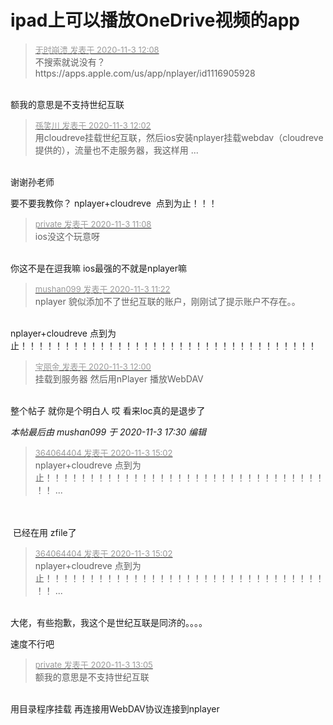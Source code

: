 # ipad上可以播放OneDrive视频的app


<div class="quote"><blockquote><font size="2"><a href="https://www.hostloc.com/forum.php?mod=redirect&amp;goto=findpost&amp;pid=9394349&amp;ptid=761629" target="_blank"><font color="#999999">无时崩溃 发表于 2020-11-3 12:08</font></a></font><br />
不搜索就说没有？ https://apps.apple.com/us/app/nplayer/id1116905928</blockquote></div><br />
额我的意思是不支持世纪互联

<div class="quote"><blockquote><font size="2"><a href="https://www.hostloc.com/forum.php?mod=redirect&amp;goto=findpost&amp;pid=9394318&amp;ptid=761629" target="_blank"><font color="#999999">孫笑川 发表于 2020-11-3 12:02</font></a></font><br />
用cloudreve挂载世纪互联，然后ios安装nplayer挂载webdav（cloudreve提供的），流量也不走服务器，我这样用 ...</blockquote></div><br />
谢谢孙老师

要不要我教你？ nplayer+cloudreve&nbsp;&nbsp;点到为止！！！

<div class="quote"><blockquote><font size="2"><a href="https://www.hostloc.com/forum.php?mod=redirect&amp;goto=findpost&amp;pid=9393970&amp;ptid=761629" target="_blank"><font color="#999999">private 发表于 2020-11-3 11:08</font></a></font><br />
ios没这个玩意呀</blockquote></div><br />
你这不是在逗我嘛 ios最强的不就是nplayer嘛

<div class="quote"><blockquote><font size="2"><a href="https://www.hostloc.com/forum.php?mod=redirect&amp;goto=findpost&amp;pid=9394079&amp;ptid=761629" target="_blank"><font color="#999999">mushan099 发表于 2020-11-3 11:22</font></a></font><br />
nplayer 貌似添加不了世纪互联的账户，刚刚试了提示账户不存在。。</blockquote></div><br />
nplayer+cloudreve 点到为止！！！！！！！！！！！！！！！！！！！！！！！！！！！！！！！！！！

<div class="quote"><blockquote><font size="2"><a href="https://www.hostloc.com/forum.php?mod=redirect&amp;goto=findpost&amp;pid=9394308&amp;ptid=761629" target="_blank"><font color="#999999">宝丽金 发表于 2020-11-3 12:00</font></a></font><br />
挂载到服务器 然后用nPlayer 播放WebDAV</blockquote></div><br />
整个帖子 就你是个明白人 哎 看来loc真的是退步了

<i class="pstatus"> 本帖最后由 mushan099 于 2020-11-3 17:30 编辑 </i><br />
<div class="quote"><blockquote><font size="2"><a href="https://www.hostloc.com/forum.php?mod=redirect&amp;goto=findpost&amp;pid=9395280&amp;ptid=761629" target="_blank"><font color="#999999">364064404 发表于 2020-11-3 15:02</font></a></font><br />
nplayer+cloudreve 点到为止！！！！！！！！！！！！！！！！！！！！！！！！！！！！！！！！！！ ...</blockquote></div><br />
<br />
<img src="static/image/smiley/default/lol.gif" smilieid="12" border="0" alt="" /> 已经在用 zfile了

<div class="quote"><blockquote><font size="2"><a href="https://www.hostloc.com/forum.php?mod=redirect&amp;goto=findpost&amp;pid=9395280&amp;ptid=761629" target="_blank"><font color="#999999">364064404 发表于 2020-11-3 15:02</font></a></font><br />
nplayer+cloudreve 点到为止！！！！！！！！！！！！！！！！！！！！！！！！！！！！！！！！！！ ...</blockquote></div><br />
大佬，有些抱歉，我这个是世纪互联是同济的。。。。

速度不行吧

<div class="quote"><blockquote><font size="2"><a href="https://www.hostloc.com/forum.php?mod=redirect&amp;goto=findpost&amp;pid=9394610&amp;ptid=761629" target="_blank"><font color="#999999">private 发表于 2020-11-3 13:05</font></a></font><br />
额我的意思是不支持世纪互联</blockquote></div><br />
用目录程序挂载 再连接用WebDAV协议连接到nplayer
